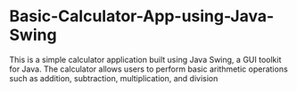 # Basic-Calculator-App-using-Java-Swing
This is a simple calculator application built using Java Swing, a GUI toolkit for Java. The calculator allows users to perform basic arithmetic operations such as addition, subtraction, multiplication, and division
